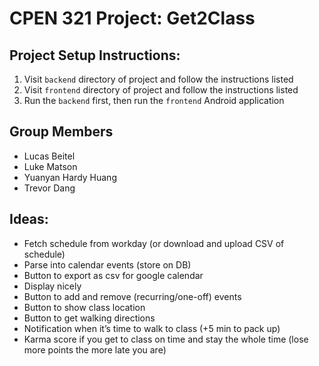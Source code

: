 # CPEN 321 Project: Get2Class

## Project Setup Instructions:
1. Visit `backend` directory of project and follow the instructions listed
2. Visit `frontend` directory of project and follow the instructions listed
3. Run the `backend` first, then run the `frontend` Android application

## Group Members
- Lucas Beitel
- Luke Matson
- Yuanyan Hardy Huang
- Trevor Dang

## Ideas:
- Fetch schedule from workday (or download and upload CSV of schedule)
- Parse into calendar events (store on DB)
- Button to export as csv for google calendar
- Display nicely
- Button to add and remove (recurring/one-off) events
- Button to show class location
- Button to get walking directions
- Notification when it’s time to walk to class (+5 min to pack up)
- Karma score if you get to class on time and stay the whole time (lose more points the more late you are)
